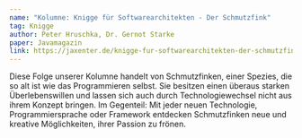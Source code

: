```yaml
---
name: "Kolumne: Knigge für Softwarearchitekten - Der Schmutzfink"
tag: Knigge
author: Peter Hruschka, Dr. Gernot Starke
paper: Javamagazin
link: https://jaxenter.de/knigge-fur-softwarearchitekten-der-schmutzfink-669
---
```

Diese Folge unserer Kolumne handelt von Schmutzfinken, einer Spezies, die so alt ist wie das Programmieren selbst. 
Sie besitzen einen überaus starken Überlebenswillen und lassen sich auch durch Technologiewechsel nicht aus 
ihrem Konzept bringen. Im Gegenteil: Mit jeder neuen Technologie, Programmiersprache oder Framework entdecken 
Schmutzfinken neue und kreative Möglichkeiten, ihrer Passion zu frönen.
